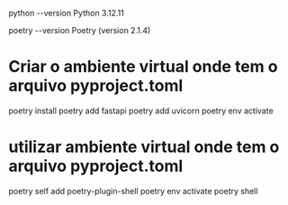 python --version
Python 3.12.11

poetry --version
Poetry (version 2.1.4)

# Criar o ambiente virtual onde tem o arquivo pyproject.toml
poetry install 
poetry add fastapi
poetry add uvicorn
poetry env activate

# utilizar ambiente virtual onde tem o arquivo pyproject.toml
poetry self add poetry-plugin-shell
poetry env activate
poetry shell